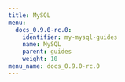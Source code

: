 ```yaml
---
title: MySQL
menu:
  docs_0.9.0-rc.0:
    identifier: my-mysql-guides
    name: MySQL
    parent: guides
    weight: 10
menu_name: docs_0.9.0-rc.0
---
```


